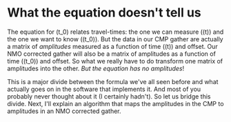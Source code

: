 # What the equation doesn't tell us

The equation for \(t_0\) relates travel-times: the one we can measure (\(t\)) and the one we want to know (\(t_0\)).
But the data in our CMP gather are actually a matrix of *amplitudes* measured as a function of time (\(t\)) and offset.
Our NMO corrected gather will also be a matrix of amplitudes as a function of time (\(t_0\)) and offset.
So what we really have to do transform one matrix of amplitudes into the other.
*But the equation has no amplitudes*!

This is a major divide between the formula we've all seen before and what actually goes on in the software that implements it. 
And most of you probably never thought about it (I certainly hadn't).
So let us bridge this divide.
Next, I'll explain an algorithm that maps the amplitudes in the CMP to amplitudes in an NMO corrected gather.
